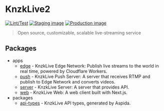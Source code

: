 # KnzkLive2

[![Lint/Test](https://github.com/nzws/knzklive2/actions/workflows/node.yml/badge.svg)](https://github.com/nzws/knzklive2/actions/workflows/node.yml)
[![Staging image](https://github.com/nzws/knzklive2/actions/workflows/stg-release.yml/badge.svg)](https://github.com/nzws/knzklive2/actions/workflows/stg-release.yml)
[![Production image](https://github.com/nzws/knzklive2/actions/workflows/release.yml/badge.svg?branch=production)](https://github.com/nzws/knzklive2/actions/workflows/release.yml)

> Open source, customizable, scalable live-streaming service

## Packages

- apps
  - [edge](./apps/edge/README.md) - KnzkLive Edge Network: Publish live streams to the world in real time, powered by Cloudflare Workers.
  - [push](./apps/push/README.md) - KnzkLive Push Server: A server that receives RTMP and publish to Edge Network and converts videos.
  - [server](./apps/server/README.md) - KnzkLive Server: A server that provides API.
  - [web](./apps/web/README.md) - KnzkLive Web: A web client built with Next.js.
- packages
  - [api-types](./packages/api-types/README.md) - KnzkLive API types, generated by Aspida.
